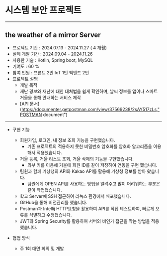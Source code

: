 # 시스템 보안 프로젝트
***
## the weather of a mirror Server
* 프로젝트 기간 : 2024.07.13 - 2024.11.27 ( 4 개월)
* 실제 개발 기간 : 2024.09.04 - 2024.11.26
* 사용한 기술 : Kotlin, Spring boot, MySQL
* 기여도 : 60 %
* 참여 인원 : 프론트 2인 IoT 1인 백엔드 2인
* 프로젝트 설명
  *  개발 목적
    * 재난 경보와 재난에 대한 대처법을 쉽게 확인하며, 날씨 정보를 앱이나 스마트 거울을 통해 안내하는 서비스 제작
  * [API 문서](https://documenter.getpostman.com/view/37569238/2sAY517zLs,"POSTMAN document")
***
* 구현 기능
  * 회원가입, 로그인, 내 정보 조회 기능을 구현했습니다.
    * 기존 프로젝트의 적용하지 못한 비밀번호 암호화를 암호화 알고리즘을 이용해서 적용했습니다. 
  * 거울 등록, 거울 리스트 조회, 거울 삭제의 기능을 구현했습니다.
    * 외부 키를 이용해 거울에 회원 ID를 같이 저장하여 연동을 구현 했습니다.
  * 팀원과 함께 기상청의 API와 Kakao API를 활용해 기상청 정보를 받아 왔습니다.
    * 팀원에게 OPEN API를 사용하는 방법을 알려주고 많이 어려워하는 부분은 같이 작업했습니다.
  * 학교 Server에 SSH 접근하여 리눅스 환경에서 배포했습니다.
  * GitHub을 통해 버전관리를 했습니다.
  * Postman과 Intellij HTTP요청을 활용하여 API를 직접 테스트하여, 빠르게 오류를 식별하고 수정했습니다.
  * JWT와 Spring Security를 활용하여 서버의 비인가 접근을 막는 방법을 적용했습니다.

* 협업 방식
  * 주 1회 대면 회의 및 개발 
